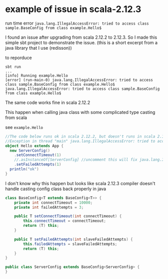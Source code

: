 # example of issue in scala-2.12.3

run time error `java.lang.IllegalAccessError: tried to access class sample.BaseConfig from class example.Hello$`  

I found an issue after upgrading from scala 2.12.2 to 2.12.3. So I made this simple sbt project to demonstrate the issue. (this is a short excerpt from a java library that I use (redisson))

to reporduce
```
sbt run
...
[info] Running example.Hello
[error] (run-main-0) java.lang.IllegalAccessError: tried to access class sample.BaseConfig from class example.Hello$
java.lang.IllegalAccessError: tried to access class sample.BaseConfig from class example.Hello$
```

The same code works fine in scala 2.12.2

This happen when calling java class with some complicated type casting from scala

see `example.Hello`
```scala
//The code below runs ok in scala 2.12.2, but doesn't runs in scala 2.12.3
//Exception in thread "main" java.lang.IllegalAccessError: tried to access class sample.BaseConfig from class example.Hello$
object Hello extends App {
  new ServerConfig()
    .setConnectTimeout(1)
    //.asInstanceOf[ServerConfig] //uncomment this will fix java.lang.IllegalAccessError in scala 2.12.3
    .setFailedAttempts(1)
  println("ok")
}
```
I don't know why this happen but looks like scala 2.12.3 compiler doesn't handle casting config class back properly in java
```java
class BaseConfig<T extends BaseConfig<T>> {
    private int connectTimeout = 10000;
    private int failedAttempts = 3;

    public T setConnectTimeout(int connectTimeout) {
        this.connectTimeout = connectTimeout;
        return (T) this;
    }

    public T setFailedAttempts(int slaveFailedAttempts) {
        this.failedAttempts = slaveFailedAttempts;
        return (T) this;
    }
}
```
```java
public class ServerConfig extends BaseConfig<ServerConfig> {
}
```
